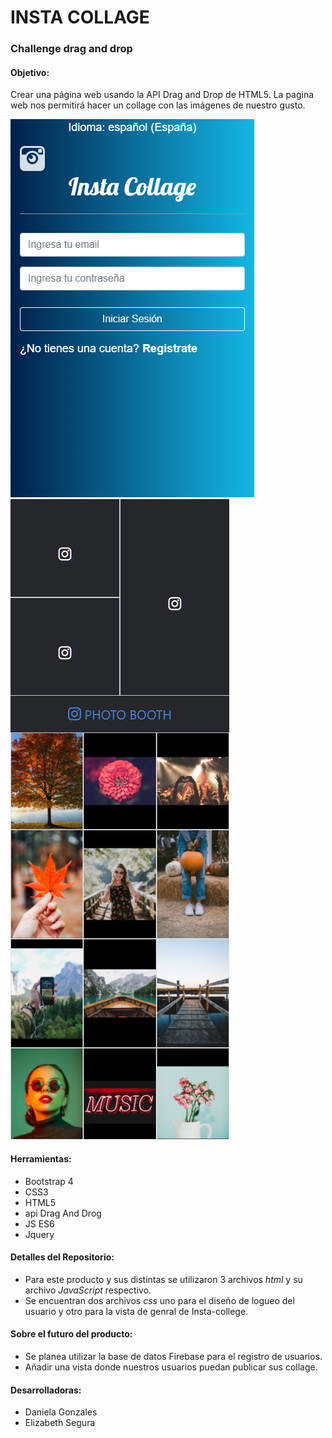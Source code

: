 # INSTA COLLAGE

### Challenge drag and drop
#### Objetivo:
Crear una página web usando la API Drag and Drop de HTML5.
La pagina web nos permitirá hacer un collage con las imágenes de nuestro gusto.

![Sin titulo](assets/docs/1.png)
![Sin titulo](assets/docs/2.png)

#### Herramientas:
- Bootstrap 4
- CSS3
- HTML5
- api Drag And Drog
- JS ES6
- Jquery

#### Detalles del Repositorio:
- Para este producto y sus distintas se utilizaron 3 archivos *html* y su archivo *JavaScript* respectivo.
- Se encuentran dos archivos *css* uno para el diseño de logueo del usuario y otro para la vista de genral de Insta-college.

#### Sobre el futuro del producto:
- Se planea utilizar  la base de datos Firebase para el registro de usuarios.
- Añadir una vista donde nuestros usuarios puedan publicar sus collage. 

#### Desarrolladoras:
- Daniela Gonzales  
- Elizabeth Segura
